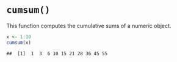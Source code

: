 # `cumsum()`
This function computes the cumulative sums of a numeric object.

```r
x <- 1:10
cumsum(x)
```

```
##  [1]  1  3  6 10 15 21 28 36 45 55
```
